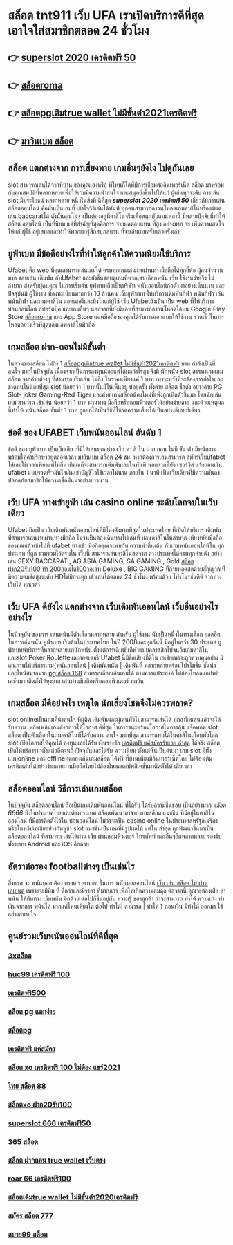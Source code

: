 # สล็อต tnt911 เว็บ UFA เราเปิดบริการดีที่สุด เอาใจใส่สมาชิกตลอด 24 ชั่วโมง

## 👉 [superslot 2020 เครดิตฟรี 50](https://member.mabet.net/?action=login)
## 👉 [สล็อตroma](https://member.mabet.net/?action=login)
## 👉 [สล็อตpgเติมtrue wallet ไม่มีขั้นต่ํา2021เครดิตฟรี](https://mabet.net/)
## 👉 [มาวินเบท สล็อต](https://mabet.net/credit-free-50/)

## สล็อต แตกต่างจาก การเสี่ยงทาย เกมอื่นๆยังไง ไปดูกันเลย

 slot สามารถเล่นได้จากที่บ้าน ของคุณเองหรือ ที่ไหนก็ได้ที่มีการเชื่อมต่ออินเทอร์เน็ต  สล็อต  มาพร้อมกับคุณสมบัติที่หลากหลายเพื่อให้เกมมีความน่าสนใจ และสนุกยิ่งขึ้นไปให้แก่ ผู้เล่นทุกระดับ การเล่น slot  มีประโยชน์ หลากหลาย หนึ่งในสิ่งที่ ดีที่สุด ***superslot 2020 เครดิตฟรี 50*** เกี่ยวกับการเล่น สล็อตออนไลน์ คือมันเป็นเกมที่ เข้าใจวิธีเล่นได้ทันที ทุกคนสามารถดาวน์โหลดเกมคาสิโนหรือแม้แต่เล่น baccaratได้ ดังนั้นคุณไม่จำเป็นต้องอยู่ที่คาสิโนจริงเพื่อสนุกกับเกมเหล่านี้ มีหลายปัจจัยที่ทำให้สล็อต ออนไลน์ เป็นที่นิยม แต่ที่สำคัญที่สุดคือการ จ่ายผลตอบแทน ที่สูง อย่างมาก จะ เพิ่มความสนใจให้แก่ ผู้ใช้ อยู่เสมอและทำให้พวกเขารู้สึกสนุกสนาน ที่จะเล่นเกมครั้งแล้วครั้งเล่า


## ยูฟ่าเบท มีข้อดีอย่างไรที่ทำให้ลูกค้าให้ความนิยมใช้บริการ

Ufabet คือ  web ที่คุณสามารถเล่นเกมได้ ครบทุกเกมเล่นง่ายผ่านทางมือถือได้ทุกยี่ห้อ ผู้คนจำนวนมาก ชอบเล่น เดิมพัน กับUfabet และยังชื่นชอบดูเกมที่พวกเขา เลือกพนัน  เว็บ ใช้งานง่ายจึง ไม่ลำบาก สำหรับผู้คนคุณ ในการเริ่มต้น ยูฟ่าเบทถือเป็นบริษัท พนันออนไลน์ก่อตั้งมาอย่างเนิ่นนาน และปัจจุบันมี ผู้ใช้งาน ที่ลงทะเบียนมากกว่า 10 ล้านคน เว็บยูฟ่าเบท ให้บริการเดิมพันกีฬา พนันกีฬา เล่นพนันกีฬา และเกมคาสิโน ลอตเตอรีและบิงโกแก่ผู้ใช้  เว็บ Ufabetยังเป็น เป็น web ที่ให้บริการ บ่อนออนไลน์ สปอร์ตบุ๊ค และเกมอื่นๆ นอกจากนี้ยังมีแอพที่สามารถดาวน์โหลดได้บน Google Play Store [สล็อตroma](https://mabet.net/) และ App Store แอพมือถือของคุณได้รับการออกแบบให้ใช้งาน รวดเร็วในการโหลดอย่างเร็วที่สุดของแอพคาสิโนมือถือ 


##  เกมสล็อต ฝาก-ถอนไม่มีขั้นต่ำ 

ในส่วนของสล็อต  ไม่ถึง  1 [สล็อตpgเติมtrue wallet ไม่มีขั้นต่ํา2021เครดิตฟรี](https://mabet.net/credit-free-50/) บาท กำลังเป็นที่สนใจ มากในปัจจุบัน เนื่องจากเป็นการลงทุนน้อยแต่ได้ผลกำไรสูง จึงมี นักพนัน   slot สรรหาเกมเกมสล็อต จากค่ายต่างๆ ที่สามารถ  เริ่มเล่น ไม่ถึง  ในราคาเพียงแค่ 1 บาท เพราะหวังที่จะต้องการกำไรและขาดทุนให้น้อยที่สุด  slot  น้อยกว่า   1 บาทนั้นมีให้เห็นอยู่ บ่อยครั้ง  ทั้งค่าย สล็อต ชื่อดัง อย่างค่าย PG Slot- joker Gaming-Red Tiger และค่าย เกมสล็อตน้องใหม่ที่เพิ่งถูกเปิดตัวขึ้นมา โดยนักเล่นเกม  สามารถ เข้าเล่น น้อยกว่า  1 บาท ผ่านทาง มือถือหรือคอมพิวเตอร์ได้อย่างง่ายดาย และด้วยเหตุผลนี้ทำให้ พนันสล็อต ขั้นต่ำ   1 บาท ถูกยกให้เป็นวิธีที่ใช้ลดความเสี่ยงได้เป็นอย่างดีเลยทีเดียว


## ข้อดี ของ UFABET เว็บพนันออนไลน์ อันดับ 1 

ข้อดี ของ ยูฟ่าเบท เป็นเว็บเดียวที่มีให้เล่นทุกอย่าง  เว็บ คา สิ โน ฝาก ถอน ไม่มี ขั้น ต่ํา  มีพนักงานพร้อมให้คำปรึกษาอยู่ตลอดเวลา [มาวินเบท สล็อต](https://mabet.net/) 24 ชม. หากต้องการเล่นสามารถ  สมัครเว็บufabet  ได้เลยใช้เวลาเพียงแค่ไม่กี่นาทีคุณก็จะสามารถเดิมพันเลยในทันที นอกจากนี้ยัง เซอร์วิส   แจ้งถอนเงิน ufabet  แบบรวดเร็วมันใจเงินเข้าบัญชีไวใช้เวลาไม่นาน ภายใน 1 นาที เป็นเว็บเดียวที่มีความมั่นคงปลอดภัยสมาชิกให้ความเชื่อมั่นมาอย่างยาวนาน


## เว็บ UFA  ทางเข้ายูฟ่า  เล่น casino online  ระดับโลกจบในเว็บเดียว 

Ufabet  ถือเป็น  เว็บเดิมพันพนันออนไลน์ที่มีโด่งดังมากที่สุดในประเทศไทย ที่เปิดให้บริการ เดิมพัน ที่สามารถเล่นง่ายผ่านทางมือถือ ไม่จำเป็นต้องเดินทางไปเล่นที่ บ่อนคาสิโนให้ลำบาก เพียงหยิบมือถือของคุณแล้วเข้าไปที่ ufabet ทางเข้า มือถือคุณจะพบกับ ความน่าตื่นเต้น กับเกมพนันออนไลน์ใน ทุกประเภท  ที่ถูก รวมรวมไว้ครบใน เว็บนี้  สามารถเล่นคาสิโนสดจาก ต่างประเทศได้ครบทุกค่ายดัง อย่างเช่น  SEXY BACCARAT , AG ASIA GAMING, SA GAMING , Gold [สล็อต ฝาก20รับ100 ทํา 200ถอนได้100วอเลท](https://mabet.net/credit-free-50/) Deluxe , BIG GAMING ที่ถ่ายทอดสดด้วยสัญญาณที่มีความคมชัดสูงระดับ HDไม่มีกระตุก เข้าเล่นได้ตลอด 24 ชั่วโมง พร้อมด้วย โปรโมรชั่นดีดี จากทางเว็บได้ ทุกเวลา 


## เว็บ UFA ดียังไง แตกต่างจาก เว็บเดิมพันออนไลน์ เว็บอื่นอย่างไรอย่างไร

ในปัจจุบัน ของการ เล่นพนันมีตัวเลือกหลากหลาย สำหรับ ผู้ใช้งาน  นับเป็นหนึ่งในทางเลือก  ยอดฮิต ในการเล่นพนัน ยูฟ่าเบท เริ่มต้นในประเทศไทย ในปี 2008และทุกวันนี้ มีอยู่ในกว่า 30 ประเทศ ยูฟ่าเบทห้บริการที่หลากหลายแก่นักพนัน ตั้งแต่การเดิมพันกีฬาแบบคลาสสิกไปจนถึงเกมคาสิโนและslot  Poker  Rouletteและลอตเตอรี  Ufabet นี้มีชื่อเสียงที่ดีใน เอเชียเพราะถูกควบคุมอย่าง มีคุณภาพให้บริการเกม{พนันออนไลน์ | เดิมพันพนัน | เดิมพันที่ หลากหลายพร้อมโปรโมชั่น ชั้นนำ และโบนัสมากมาย [pg สล็อต 168](https://mabet.net/20-free-100/) สามารถเลือกเล่นเกมได้ ตามความประสงค์ ไม่ต้องโหลดแอปพลิเคชั่นมากติดตั้งให้ยุงยาก เล่นผ่านมือถือหรือคอมพิวเตอร์ ทุกวัน


##  เกมสล็อต มีดีอย่างไร เหตุใด  นักเสี่ยงโชคจึงไม่ควรพลาด?

 slot onlineเป็นเกมที่น่าสนใจ ที่ผู้ติด เดิมพันและผู้เล่นทั่วไปสามารถเล่นได้ ทุกอาชีพเล่นแล้วจะได้รับความ เพลิดเพลินเกมดังกล่าวให้โอกาส ดีที่สุด ในการชนะพร้อมโอกาสในการลุ้น แจ็คพอต  slot  สล็อต  เป็นตัวเลือกในเกมคาสิโนที่ได้รับความ สนใจ มากที่สุด สามารถพบได้ในคาสิโนเกือบทั่วโลก slot เปิดโอกาสให้คุณได้ ลงทุนและได้รับ เงินรางวัล [เครดิตฟรี แค่สมัครรับเลย ล่าสุด](https://mabet.net/register/) ได้จริง สล็อต  เปิดให้บริการมาตั้งแต่อดีตจนถึงปัจจุบันและได้รับ ความนิยม ตั้งแต่นั้นเป็นต้นมา เกม slot มีทั้งแบบonline และ offlineทดลองเล่นเกมสล็อต ได้ฟรี ที่บ้านเพียงมีอินเทอร์เน็ตโดย ไม่ต้องเติมเครดิตเล่นได้อย่างง่ายดายผ่านมือถือโดยไม่ต้องโหลดแอปพลิเคชั่นมาติดตั้งให้ เสียเวลา 


## สล็อตออนไลน์ วิธีการเล่นเกมสล็อต

ในปัจจุบัน สล็อตออนไลน์ ถือเป็นเกมเดิมพันออนไลน์  ที่ได้รับ ได้รับความชื่นชอบ เป็นอย่างมาก *สล็อต 6666* ทั้งในประเทศไทยและต่างประเทศ สล็อตพัฒนามาจาก  เกมสล็อต แมชชีน ที่มีอยู่ในคาสิโนออนไลน์   ที่มีการติดตั้งไว้ใน บ่อนออนไลน์ ไม่ว่าจะเป็น casino online   ในประเทศสหรัฐอเมริกา หรือในทวีปเอเชียอย่างกัมพูชา  slot  แมชชีนเป็นเกมที่มีรูปผลไม้ แต่ใน ล่าสุด ถูกพัฒนาขึ้นมาเป็น สล็อตออนไลน์  ที่สามารถ เล่นได้ผ่าน  เว็บ ผ่านคอมพิวเตอร์ โทรศัพท์  และอื่นๆอีกหลากหลาย  รองรับทั้งระบบ Android และ iOS อีกด้วย

##  อัตราต่อรอง footballต่างๆ  เป็นเช่นไร

 สิ่งแรก จะ พนันบอล ต้อง  ทราบ ราคาบอล  ในการ พนันบอลออนไลน์  [เว็บ เล่น สล็อต ไม่ ผ่าน เอเย่นต์](https://mabet.net/register/) เพราะจะมีทีม ที่ ดีกว่าและมีราคา ที่มากกว่า เพื่อให้เกิดความสมดุล   ต่อจากนี้ คุณจะต้องเสีย  ค่าพนัน  ให้กับทาง  เว็บพนัน อีกด้วย ต่อไปก็ขึ้นอยู่กับ ความรู้ ของลูกค้า  ว่าจะสามารถ ทำได้ ความเก่ง ทำเงินจากการ  พนันได้ มากแค่ไหนเพียงใด  ต่อไป  ทำได้| สามารถ | ทำให้ } ถอนเงิน   มีทำได้ ออกมา  ใช้อย่างสบายใจ

## ศูนย์รวมเว็บพนันออนไลน์ที่ดีที่สุด

### [3xสล็อต](https://atom.io/themes/PG%20เว็บตรง%20%20สล็อตเติมtrue%20wallet%20ไม่มีขั้นต่ํา2020เครดิตฟรี%20008%20สล็อต%2020รับ100%20ของแท้%20100%)
### [huc99 เครดิตฟรี 100](https://atom.io/themes/PG%20เว็บตรง%20%20pg%20betflix%20เครดิตฟรี%2050%20008%20สล็อต%2020รับ100%20ของแท้%20100%)
### [เครดิตฟรี500](https://atom.io/themes/PG%20เว็บตรง%20%20เครดิตฟรี%20jili%2050%20008%20สล็อต%2020รับ100%20ของแท้%20100%)
### [สล็อต pg แตกง่าย](https://atom.io/themes/PG%20เว็บตรง%20%20www555เครดิตฟรี%20008%20สล็อต%2020รับ100%20ของแท้%20100%)
### [สล็อตpg](https://atom.io/themes/PG%20เว็บตรง%20%20เครดิตฟรี%2050%20ยืนยันเบอร์โทร%20008%20สล็อต%2020รับ100%20ของแท้%20100%)
### [เครดิตฟรี แค่สมัคร](https://atom.io/themes/PG%20เว็บตรง%20%20777%20jiliเครดิตฟรี%20008%20สล็อต%2020รับ100%20ของแท้%20100%)
### [สล็อต xo เครดิตฟรี 100 ไม่ต้อง แชร์2021](https://atom.io/themes/PG%20เว็บตรง%20%20เครดิตฟรี%2050%20ทํา%20ยอด%201000%20ถอนได้%20300%20008%20สล็อต%2020รับ100%20ของแท้%20100%)
### [ไทย สล็อต 88](https://atom.io/themes/PG%20เว็บตรง%20%20xdสล็อต%20008%20สล็อต%2020รับ100%20ของแท้%20100%)
### [สล็อตxo ฝาก20รับ100](https://atom.io/themes/PG%20เว็บตรง%20%20สบายดี99เครดิตฟรี%20008%20สล็อต%2020รับ100%20ของแท้%20100%)
### [superslot 666 เครดิตฟรี50](https://atom.io/themes/PG%20เว็บตรง%20%20สล็อตxo6%20008%20สล็อต%2020รับ100%20ของแท้%20100%)
### [365 สล็อต](https://atom.io/themes/PG%20เว็บตรง%20%20betflik%20เครดิตฟรี%2030%20008%20สล็อต%2020รับ100%20ของแท้%20100%)
### [สล็อต ฝากถอน true wallet เว็บตรง](https://atom.io/themes/PG%20เว็บตรง%20%20สล็อต%20betflik%20008%20สล็อต%2020รับ100%20ของแท้%20100%)
### [roar 66 เครดิตฟรี100](https://atom.io/themes/PG%20เว็บตรง%20%20ยิงปลา%20เครดิตฟรี%20ไม่ต้องฝากก่อน%20ไม่ต้องแชร์%20ยืนยันเบอร์โทรศัพท์%20008%20สล็อต%2020รับ100%20ของแท้%20100%)
### [สล็อตเติมtrue wallet ไม่มีขั้นต่ํา2020เครดิตฟรี](https://atom.io/themes/PG%20เว็บตรง%20%20w550เครดิตฟรี%20008%20สล็อต%2020รับ100%20ของแท้%20100%)
### [สมัคร สล็อต 777](https://atom.io/themes/PG%20เว็บตรง%20%20สล็อต1688%20008%20สล็อต%2020รับ100%20ของแท้%20100%)
### [สบาย99 สล็อต](https://atom.io/themes/PG%20เว็บตรง%20%20เกม%20สล็อต%20168%20008%20สล็อต%2020รับ100%20ของแท้%20100%)